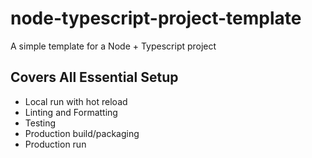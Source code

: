 # node-typescript-project-template
A simple template for a Node + Typescript project

## Covers All Essential Setup
- Local run with hot reload
- Linting and Formatting 
- Testing
- Production build/packaging
- Production run

